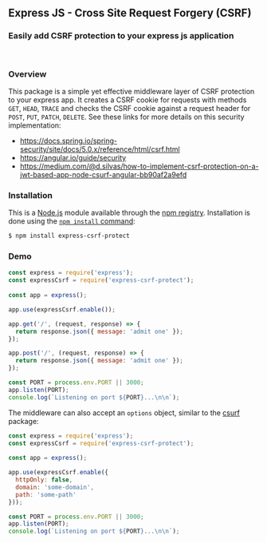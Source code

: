 ## Express JS - Cross Site Request Forgery (CSRF)
### Easily add CSRF protection to your express js application

<br/>



### Overview

This package is a simple yet effective middleware layer of CSRF protection to your express app. It creates a CSRF cookie for requests with methods `GET`, `HEAD`, `TRACE` and checks the CSRF cookie against a request header for `POST`, `PUT`, `PATCH`, `DELETE`. See these links for more details on this security implementation:
* https://docs.spring.io/spring-security/site/docs/5.0.x/reference/html/csrf.html
* https://angular.io/guide/security
* https://medium.com/@d.silvas/how-to-implement-csrf-protection-on-a-jwt-based-app-node-csurf-angular-bb90af2a9efd

### Installation

This is a [Node.js](https://nodejs.org/en/) module available through the
[npm registry](https://www.npmjs.com/). Installation is done using the
[`npm install` command](https://docs.npmjs.com/getting-started/installing-npm-packages-locally):

```sh
$ npm install express-csrf-protect
```

### Demo

```js
const express = require('express');
const expressCsrf = require('express-csrf-protect');
 
const app = express();

app.use(expressCsrf.enable());

app.get('/', (request, response) => {
  return response.json({ message: 'admit one' });
});

app.post('/', (request, response) => {
  return response.json({ message: 'admit one' });
});

const PORT = process.env.PORT || 3000;
app.listen(PORT);
console.log(`Listening on port ${PORT}...\n\n`);
```

The middleware can also accept an `options` object, similar to the [csurf](https://www.npmjs.com/package/csurf) package:

```js
const express = require('express');
const expressCsrf = require('express-csrf-protect');
 
const app = express();

app.use(expressCsrf.enable({
  httpOnly: false,
  domain: 'some-domain',
  path: 'some-path'
}));

const PORT = process.env.PORT || 3000;
app.listen(PORT);
console.log(`Listening on port ${PORT}...\n\n`);
```